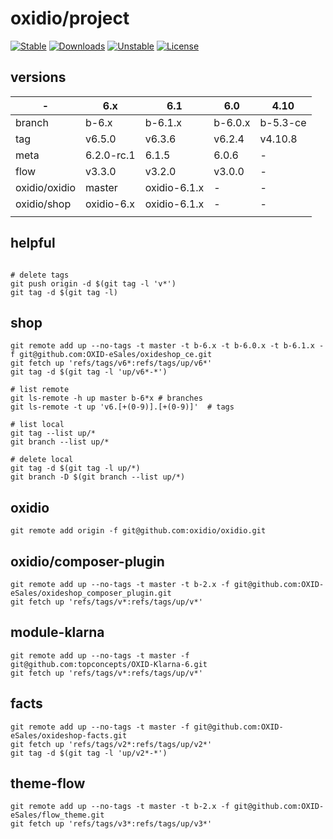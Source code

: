 # oxidio/project

[![Stable](https://poser.pugx.org/oxidio/project/version)](https://packagist.org/packages/oxidio/project)
[![Downloads](https://poser.pugx.org/oxidio/project/downloads)](https://packagist.org/packages/oxidio/project)
[![Unstable](https://poser.pugx.org/oxidio/project/v/unstable)](https://packagist.org/packages/oxidio/project)
[![License](https://poser.pugx.org/oxidio/project/license)](https://packagist.org/packages/oxidio/project)

## versions

| - | 6.x | 6.1 | 6.0 | 4.10 |
|---|---|---|---|---|
| branch | b-6.x | b-6.1.x | b-6.0.x | b-5.3-ce |
| tag | v6.5.0 | v6.3.6 | v6.2.4 | v4.10.8 |
| meta | 6.2.0-rc.1 | 6.1.5 | 6.0.6 | - |
| flow | v3.3.0 | v3.2.0 | v3.0.0 | - |
| oxidio/oxidio | master | oxidio-6.1.x | - | - |
| oxidio/shop | oxidio-6.x | oxidio-6.1.x | - | - |
|  |  |  |  |  |


## helpful

```shell script

# delete tags
git push origin -d $(git tag -l 'v*')
git tag -d $(git tag -l)
```

## shop

```shell script
git remote add up --no-tags -t master -t b-6.x -t b-6.0.x -t b-6.1.x -f git@github.com:OXID-eSales/oxideshop_ce.git
git fetch up 'refs/tags/v6*:refs/tags/up/v6*'
git tag -d $(git tag -l 'up/v6*-*')

# list remote
git ls-remote -h up master b-6*x # branches
git ls-remote -t up 'v6.[+(0-9)].[+(0-9)]'  # tags

# list local
git tag --list up/*
git branch --list up/*

# delete local
git tag -d $(git tag -l up/*)
git branch -D $(git branch --list up/*)
```

## oxidio
```shell script
git remote add origin -f git@github.com:oxidio/oxidio.git
```

## oxidio/composer-plugin
```shell script
git remote add up --no-tags -t master -t b-2.x -f git@github.com:OXID-eSales/oxideshop_composer_plugin.git
git fetch up 'refs/tags/v*:refs/tags/up/v*'
```

## module-klarna
```shell script
git remote add up --no-tags -t master -f git@github.com:topconcepts/OXID-Klarna-6.git
git fetch up 'refs/tags/v*:refs/tags/up/v*'
```

## facts
```shell script
git remote add up --no-tags -t master -f git@github.com:OXID-eSales/oxideshop-facts.git
git fetch up 'refs/tags/v2*:refs/tags/up/v2*'
git tag -d $(git tag -l 'up/v2*-*')
```

## theme-flow
```shell script
git remote add up --no-tags -t master -t b-2.x -f git@github.com:OXID-eSales/flow_theme.git
git fetch up 'refs/tags/v3*:refs/tags/up/v3*'
```
